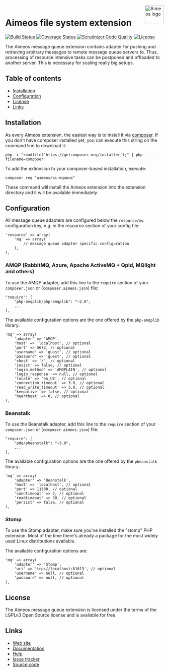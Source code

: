 <a href="https://aimeos.org/">
    <img src="https://aimeos.org/fileadmin/template/icons/logo.png" alt="Aimeos logo" title="Aimeos" align="right" height="60" />
</a>

# Aimeos file system extension

[![Build Status](https://circleci.com/gh/aimeos/ai-mqueue.svg?style=shield)](https://circleci.com/gh/aimeos/ai-mqueue)
[![Coverage Status](https://coveralls.io/repos/aimeos/ai-mqueue/badge.svg?branch=master)](https://coveralls.io/r/aimeos/ai-mqueue?branch=master)
[![Scrutinizer Code Quality](https://scrutinizer-ci.com/g/aimeos/ai-mqueue/badges/quality-score.png?b=master)](https://scrutinizer-ci.com/g/aimeos/ai-mqueue/?branch=master)
[![License](https://poser.pugx.org/aimeos/ai-mqueue/license.svg)](https://packagist.org/packages/aimeos/ai-mqueue)

The Aimeos message queue extension contains adapter for pushing and retrieving
arbitrary messages to remote message queue servers to. Thus, processing of
resource intensive tasks can be postponed and offloaded to another server. This
is necessary for scaling really big setups.

## Table of contents

- [Installation](#installation)
- [Configuration](#configuration)
- [License](#license)
- [Links](#links)

## Installation

As every Aimeos extension, the easiest way is to install it via
[composer](https://getcomposer.org/). If you don't have composer installed yet,
you can execute this string on the command line to download it:

```
php -r "readfile('https://getcomposer.org/installer');" | php -- --filename=composer
```

To add the extionsion to your composer-based installation, execute:

```
composer req "aimeos/ai-mqueue"
```

These command will install the Aimeos extension into the extension directory and it will be available immediately.

## Configuration

All message queue adapters are configured below the ```resource/mq``` configuration
key, e.g. in the resource section of your config file:
```
'resource' => array(
	'mq' => array(
		// message queue adapter specific configuration
	),
),
```

### AMQP (RabbitMQ, Azure, Apache ActiveMQ + Qpid, MQlight and others)

To use the AMQP adapter, add this line to the `require` section of your
`composer.json` or (`composer.aimeos.json`) file:
```
"require": [
    "php-amqplib/php-amqplib": "~2.0",
    ...
],
```

The available configuration options are the one offered by the  `php-amqplib`
library:
```
'mq' => array(
	'adapter' => 'AMQP',
	'host' => 'localhost', // optional
	'port' => 5672, // optional
	'username' => 'guest', // optional
	'password' => 'guest', // optional
	'vhost' => '/', // optional
	'insist' => false, // optional
	'login_method' => 'AMQPLAIN', // optional
	'login_response' => null, // optional
	'locale' => 'en_US', // optional
	'connection_timeout' => 3.0, // optional
	'read_write_timeout' => 3.0, // optional
	'keepalive' => false, // optional
	'heartbeat' => 0, // optional
),
```

### Beanstalk

To use the Beanstalk adapter, add this line to the `require` section of your
`composer.json` or (`composer.aimeos.json`) file:
```
"require": [
    "pda/pheanstalk": "~3.0",
    ...
],
```

The available configuration options are the one offered by the  `pheanstalk`
library:
```
'mq' => array(
	'adapter' => 'Beanstalk',
	'host' => 'localhost', // optional
	'port' => 11300, // optional
	'conntimeout' => 3, // optional
	'readtimeout' => 30, // optional
	'persist' => false, // optional
),
```

### Stomp

To use the Stomp adapter, make sure you've installed the "stomp" PHP extension.
Most of the time there's already a package for the most widely used Linux
distributions available.

The available configuration options are:
```
'mq' => array(
	'adapter' => 'Stomp',
	'uri' => 'tcp://localhost:61613', // optional
	'username' => null, // optional
	'password' => null, // optional
),
```

## License

The Aimeos message queue extension is licensed under the terms of the LGPLv3
Open Source license and is available for free.

## Links

* [Web site](https://aimeos.org/)
* [Documentation](https://aimeos.org/docs)
* [Help](https://aimeos.org/help)
* [Issue tracker](https://github.com/aimeos/ai-mqueue/issues)
* [Source code](https://github.com/aimeos/ai-mqueue)
